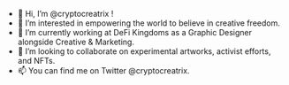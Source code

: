 - 👋 Hi, I’m @cryptocreatrix !
- 👀 I’m interested in empowering the world to believe in creative freedom.
- 🌱 I’m currently working at DeFi Kingdoms as a Graphic Designer alongside Creative & Marketing.
- 💞️ I’m looking to collaborate on experimental artworks, activist efforts, and NFTs.
- 📫 You can find me on Twitter @cryptocreatrix.

<!---
cryptocreatrix/cryptocreatrix is a ✨ special ✨ repository because its `README.md` (this file) appears on your GitHub profile.
You can click the Preview link to take a look at your changes.
--->
